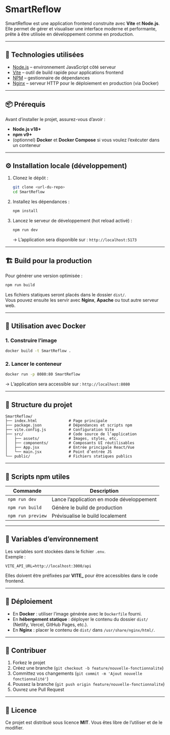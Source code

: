 # SmartReflow

SmartReflow est une application frontend construite avec **Vite** et **Node.js**.  
Elle permet de gérer et visualiser une interface moderne et performante, prête à être utilisée en développement comme en production.

---

## 🚀 Technologies utilisées

- [Node.js](https://nodejs.org/) – environnement JavaScript côté serveur
- [Vite](https://vitejs.dev/) – outil de build rapide pour applications frontend
- [NPM](https://www.npmjs.com/) – gestionnaire de dépendances
- [Nginx](https://www.nginx.com/) – serveur HTTP pour le déploiement en production (via Docker)

---

## 📦 Prérequis

Avant d’installer le projet, assurez-vous d’avoir :

- **Node.js v18+**
- **npm v9+**
- (optionnel) **Docker** et **Docker Compose** si vous voulez l’exécuter dans un conteneur

---

## ⚙️ Installation locale (développement)

1. Clonez le dépôt :

   ```bash
   git clone <url-du-repo>
   cd SmartReflow
   ```

2. Installez les dépendances :

   ```bash
   npm install
   ```

3. Lancez le serveur de développement (hot reload activé) :
   ```bash
   npm run dev
   ```
   → L’application sera disponible sur : `http://localhost:5173`

---

## 🏗️ Build pour la production

Pour générer une version optimisée :

```bash
npm run build
```

Les fichiers statiques seront placés dans le dossier `dist/`.  
Vous pouvez ensuite les servir avec **Nginx**, **Apache** ou tout autre serveur web.

---

## 🐳 Utilisation avec Docker

### 1. Construire l’image

```bash
docker build -t SmartReflow .
```

### 2. Lancer le conteneur

```bash
docker run -p 8080:80 SmartReflow
```

→ L’application sera accessible sur : `http://localhost:8080`

---

## 📂 Structure du projet

```
SmartReflow/
├── index.html              # Page principale
├── package.json            # Dépendances et scripts npm
├── vite.config.js          # Configuration Vite
├── src/                    # Code source de l’application
│   ├── assets/             # Images, styles, etc.
│   ├── components/         # Composants UI réutilisables
│   ├── App.jsx             # Entrée principale React/Vue
│   └── main.jsx            # Point d’entrée JS
└── public/                 # Fichiers statiques publics
```

---

## 📜 Scripts npm utiles

| Commande          | Description                               |
| ----------------- | ----------------------------------------- |
| `npm run dev`     | Lance l’application en mode développement |
| `npm run build`   | Génère le build de production             |
| `npm run preview` | Prévisualise le build localement          |

---

## 🔐 Variables d’environnement

Les variables sont stockées dans le fichier `.env`.  
Exemple :

```
VITE_API_URL=http://localhost:3000/api
```

Elles doivent être préfixées par **VITE\_** pour être accessibles dans le code frontend.

---

## 🚀 Déploiement

- En **Docker** : utiliser l’image générée avec le `Dockerfile` fourni.
- En **hébergement statique** : déployer le contenu du dossier `dist/` (Netlify, Vercel, GitHub Pages, etc.).
- En **Nginx** : placer le contenu de `dist/` dans `/usr/share/nginx/html/`.

---

## 🤝 Contribuer

1. Forkez le projet
2. Créez une branche (`git checkout -b feature/nouvelle-fonctionnalite`)
3. Committez vos changements (`git commit -m 'Ajout nouvelle fonctionnalité'`)
4. Poussez la branche (`git push origin feature/nouvelle-fonctionnalite`)
5. Ouvrez une Pull Request

---

## 📄 Licence

Ce projet est distribué sous licence **MIT**. Vous êtes libre de l’utiliser et de le modifier.
